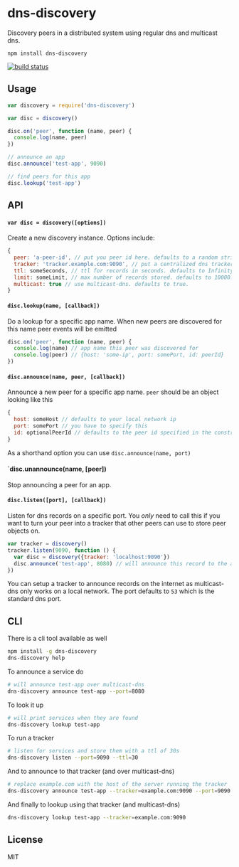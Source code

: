 # dns-discovery

Discovery peers in a distributed system using regular dns and multicast dns.

```
npm install dns-discovery
```

[![build status](http://img.shields.io/travis/mafintosh/dns-discovery.svg?style=flat)](http://travis-ci.org/mafintosh/dns-discovery)

## Usage

``` js
var discovery = require('dns-discovery')

var disc = discovery()

disc.on('peer', function (name, peer) {
  console.log(name, peer)
})

// announce an app
disc.announce('test-app', 9090)

// find peers for this app
disc.lookup('test-app')
```

## API

#### `var disc = discovery([options])`

Create a new discovery instance. Options include:

``` js
{
  peer: 'a-peer-id', // put you peer id here. defaults to a random string
  tracker: 'tracker.example.com:9090', // put a centralized dns tracker here
  ttl: someSeconds, // ttl for records in seconds. defaults to Infinity.
  limit: someLimit, // max number of records stored. defaults to 10000.
  multicast: true // use multicast-dns. defaults to true.
}
```

#### `disc.lookup(name, [callback])`

Do a lookup for a specific app name. When new peers are discovered for this name peer events will be emitted

``` js
disc.on('peer', function (name, peer) {
  console.log(name) // app name this peer was discovered for
  console.log(peer) // {host: 'some-ip', port: somePort, id: peerId}
})
```

#### `disc.announce(name, peer, [callback])`

Announce a new peer for a specific app name. `peer` should be an object looking like this

``` js
{
  host: someHost // defaults to your local network ip
  port: somePort // you have to specify this
  id: optionalPeerId // defaults to the peer id specified in the constructor
}
```

As a shorthand option you can use `disc.announce(name, port)`

#### `disc.unannounce(name, [peer])

Stop announcing a peer for an app.

#### `disc.listen([port], [callback])`

Listen for dns records on a specific port. You *only* need to call this if you want to turn your peer into a tracker that other peers can use to store peer objects on.

``` js
var tracker = discovery()
tracker.listen(9090, function () {
  var disc = discovery({tracker: 'localhost:9090'})
  disc.announce('test-app', 8080) // will announce this record to the above tracker
})
```

You can setup a tracker to announce records on the internet as multicast-dns only works on a local network.
The port defaults to `53` which is the standard dns port.

## CLI

There is a cli tool available as well

``` sh
npm install -g dns-discovery
dns-discovery help
```

To announce a service do

``` sh
# will announce test-app over multicast-dns
dns-discovery announce test-app --port=8080
```

To look it up

``` sh
# will print services when they are found
dns-discovery lookup test-app
```

To run a tracker

``` sh
# listen for services and store them with a ttl of 30s
dns-discovery listen --port=9090 --ttl=30
```

And to announce to that tracker (and over multicast-dns)

``` sh
# replace example.com with the host of the server running the tracker
dns-discovery announce test-app --tracker=example.com:9090 --port=9090
```

And finally to lookup using that tracker (and multicast-dns)

``` sh
dns-discovery lookup test-app --tracker=example.com:9090
```

## License

MIT
